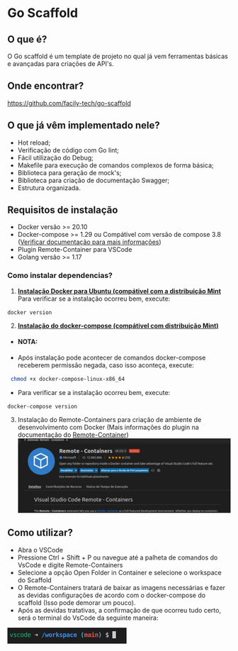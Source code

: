 # **Go Scaffold**

## **O que é?** 

O Go scaffold é um template de projeto no qual já vem ferramentas básicas e avançadas para criações de API's.

## **Onde encontrar?**

https://github.com/facily-tech/go-scaffold

## **O que já vêm implementado nele?**

* Hot reload;
* Verificação de código com Go lint;
* Fácil utilização do Debug;
* Makefile para execução de comandos complexos de forma básica;
* Biblioteca para geração de mock's;
* Biblioteca para criação de documentação Swagger;
* Estrutura organizada.

## **Requisitos de instalação**

* Docker versão >= 20.10
* Docker-compose >= 1.29 ou Compátivel com versão de compose 3.8 ([Verificar documentação para mais informações](https://docs.docker.com/compose/))
* Plugin Remote-Container para VSCode
* Golang versão >= 1.17

### **Como instalar dependencias?**

1.  [**Instalação Docker para Ubuntu (compátivel com a distribuição Mint**](https://docs.docker.com/engine/install/ubuntu/)
Para verificar se a instalação ocorreu bem, execute: 

~~~docker
docker version
~~~

2. [**Instalação do docker-compose (compátivel com distribuição Mint)**](https://docs.docker.com/compose/install/)

- #### **NOTA:**
- Após instalação pode acontecer de comandos docker-compose receberem permissão negada, caso isso aconteça, execute: 

~~~bash 
 chmod +x docker-compose-linux-x86_64
~~~

- Para verificar se a instalação ocorreu bem, execute: 
~~~docker
docker-compose version
~~~
3. Instalação do Remote-Containers para criação de ambiente de desenvolvimento com Docker (Mais informações do plugin na documentação do [Remote-Container](https://code.visualstudio.com/docs/remote/containers))
![Remote-Container](remote-container.png)

## **Como utilizar?**
- Abra o VSCode
- Pressione Ctrl + Shift + P ou navegue até a palheta de comandos do VsCode e digite Remote-Containers
- Selecione a opção Open Folder in Container e selecione o workspace do Scaffold
- O Remote-Containers tratará de baixar as imagens necessárias e fazer as devidas configurações de acordo com o docker-compose do scaffold (Isso pode demorar um pouco).
- Após as devidas tratativas, a confirmação de que ocorreu tudo certo, será o terminal do VsCode da seguinte maneira: 

 ![Container](container.png)
